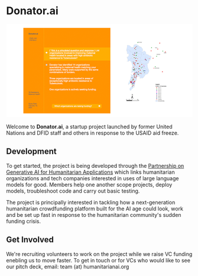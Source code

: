 # Donator.ai
![Donator Simulation](https://github.com/Partnership-on-Generative-AI/Donator/blob/main/Donator_Simulation.png)

Welcome to **Donator.ai**, a startup project launched by former United Nations and DFID staff and others in response to the USAID aid freeze. 

## Development

To get started, the project is being developed through the [Partnership on Generative AI for Humanitarian Applications](https://github.com/Partnership-on-Generative-AI/About/blob/main/README.md) which links humanitarian organizations and tech companies interested in uses of large language models for good. Members help one another scope projects, deploy models, troubleshoot code and carry out basic testing.

The project is principally interested in tackling how a next-generation humanitarian crowdfunding platform built for the AI age could look, work and be set up fast in response to the humanitarian community's sudden funding crisis.

## Get Involved

We're recruiting volunteers to work on the project while we raise VC funding enebling us to move faster. To get in touch or for VCs who would like to see our pitch deck, email: team (at) humanitarianai.org
